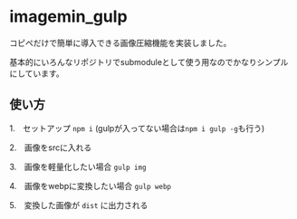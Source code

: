 # imagemin_gulp


コピペだけで簡単に導入できる画像圧縮機能を実装しました。


基本的にいろんなリポジトリでsubmoduleとして使う用なのでかなりシンプルにしています。

## 使い方

1.　セットアップ `npm i` (gulpが入ってない場合は`npm i gulp -g`も行う)

2.　画像をsrcに入れる

3.　画像を軽量化したい場合 `gulp img`

4.　画像をwebpに変換したい場合 `gulp webp`

5.　変換した画像が `dist` に出力される
